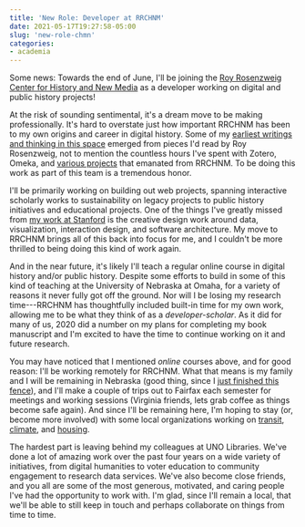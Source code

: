 ```yaml
---
title: 'New Role: Developer at RRCHNM'
date: 2021-05-17T19:27:58-05:00
slug: 'new-role-chmn'
categories:
- academia
---
```


Some news: Towards the end of June, I'll be joining the [Roy Rosenzweig Center for History and New Media](http://chnm.gmu.edu) as a developer working on digital and public history projects!

At the risk of sounding sentimental, it's a dream move to be making professionally. It's hard to overstate just how important RRCHNM has been to my own origins and career in digital history. Some of my [earliest writings and thinking in this space](https://jasonheppler.org/2008/11/08/open-source-scholarship-and-why-history-should-be-open-source/) emerged from pieces I'd read by Roy Rosenzweig, not to mention the countless hours I've spent with Zotero, Omeka, and [various projects](https://rrchnm.org/what-we-do/) that emanated from RRCHNM. To be doing this work as part of this team is a tremendous honor.

I'll be primarily working on building out web projects, spanning interactive scholarly works to sustainability on legacy projects to public history initiatives and educational projects. One of the things I've greatly missed from [my work at Stanford](https://jasonheppler.org/2013/10/02/my-alt-ac-life/) is the creative design work around data, visualization, interaction design, and software architecture. My move to RRCHNM brings all of this back into focus for me, and I couldn't be more thrilled to being doing this kind of work again. 

And in the near future, it's likely I'll teach a regular online course in digital history and/or public history. Despite some efforts to build in some of this kind of teaching at the University of Nebraska at Omaha, for a variety of reasons it never fully got off the ground. Nor will I be losing my research time---RRCHNM has thoughtfully included built-in time for my own work, allowing me to be what they think of as a *developer-scholar*. As it did for many of us, 2020 did a number on my plans for completing my book manuscript and I'm excited to have the time to continue working on it and future research.

You may have noticed that I mentioned *online* courses above, and for good reason: I'll be working remotely for RRCHNM. What that means is my family and I will be remaining in Nebraska (good thing, since I [just finished this fence](https://social.jasonheppler.org/2021/04/15/after-handdigging-twentyeight.html)), and I'll make a couple of trips out to Fairfax each semester for meetings and working sessions (Virginia friends, lets grab coffee as things become safe again). And since I'll be remaining here, I'm hoping to stay (or, become more involved) with some local organizations working on [transit](https://modeshiftomaha.org), [climate](https://greenomaha.org), and [housing](https://missingmiddleomaha.com). 

The hardest part is leaving behind my colleagues at UNO Libraries. We've done a lot of amazing work over the past four years on a wide variety of initiatives, from digital humanities to voter education to community engagement to research data services. We've also become close friends, and you all are some of the most generous, motivated, and caring people I've had the opportunity to work with. I'm glad, since I'll remain a local, that we'll be able to still keep in touch and perhaps collaborate on things from time to time. 
